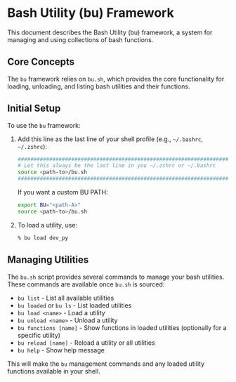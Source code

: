 # Bash Utility (bu) Framework

This document describes the Bash Utility (bu) framework, a system for managing and using collections of bash functions.

## Core Concepts

The `bu` framework relies on `bu.sh`, which provides the core functionality for loading, unloading, and listing bash utilities and their functions.

## Initial Setup

To use the `bu` framework:

1. Add this line as the last line of your shell profile (e.g., `~/.bashrc`, `~/.zshrc`):
    ```bash
    ################################################################################
    # Let this always be the last line in you ~/.zshrc or ~/.bashrc
    source <path-to>/bu.sh 
    ################################################################################
    ```
    
    If you want a custom BU PATH:
    ```bash
    export BU="<path-A>"
    source <path-to>/bu.sh
    ```

2. To load a utility, use:
    ```bash
    % bu load dev_py
    ```

## Managing Utilities

The `bu.sh` script provides several commands to manage your bash utilities. These commands are available once `bu.sh` is sourced:

- `bu list` - List all available utilities
- `bu loaded` or `bu ls` - List loaded utilities
- `bu load <name>` - Load a utility
- `bu unload <name>` - Unload a utility
- `bu functions [name]` - Show functions in loaded utilities (optionally for a specific utility)
- `bu reload [name]` - Reload a utility or all utilities
- `bu help` - Show help message

This will make the `bu` management commands and any loaded utility functions available in your shell.
